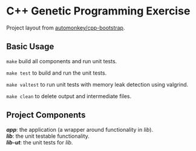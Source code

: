 # C++ Genetic Programming Exercise

Project layout from [automonkey/cpp-bootstrap](https://github.com/automonkey/cpp-bootstrap).

## Basic Usage

`make` build all components and run unit tests.

`make test` to build and run the unit tests.

`make valtest` to run unit tests with memory leak detection using valgrind.

`make clean` to delete output and intermediate files.

## Project Components

***app***: the application (a wrapper around functionality in *lib*).<br />
***lib***: the unit testable functionality.<br />
***lib-ut***: the unit tests for *lib*.
